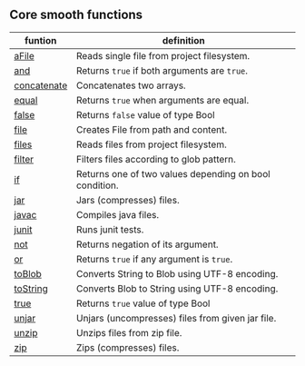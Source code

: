 Core smooth functions
---------------------
| funtion | definition |
| ---- | ---- |
| [aFile](api/aFile.md) | Reads single file from project filesystem. |
| [and](api/and.md) | Returns `true` if both arguments are `true`. |
| [concatenate](api/concatenate.md) | Concatenates two arrays. |
| [equal](api/equal.md) | Returns `true` when arguments are equal. |
| [false](api/false.md) | Returns `false` value of type Bool
| [file](api/file.md) | Creates File from path and content. |
| [files](api/files.md) | Reads files from project filesystem. |
| [filter](api/filter.md) | Filters files according to glob pattern. |
| [if](api/if.md) | Returns one of two values depending on bool condition. |
| [jar](api/jar.md) | Jars (compresses) files. |
| [javac](api/javac.md) | Compiles java files. |
| [junit](api/junit.md) | Runs junit tests. |
| [not](api/not.md) | Returns negation of its argument. |
| [or](api/or.md) | Returns `true` if any argument is `true`. |
| [toBlob](api/toBlob.md) | Converts String to Blob using UTF-8 encoding. |
| [toString](api/toString.md) | Converts Blob to String using UTF-8 encoding. |
| [true](api/true.md) | Returns `true` value of type Bool
| [unjar](api/unjar.md) | Unjars (uncompresses) files from given jar file. |
| [unzip](api/unzip.md) | Unzips files from zip file. |
| [zip](api/zip.md) | Zips (compresses) files. |
